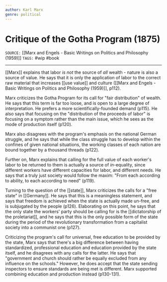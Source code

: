 ```yaml
---
author: Karl Marx 
genre: political
---
```

# Critique of the Gotha Program (1875)
`SOURCE:` [[Marx and Engels - Basic Writings on Politics and Philosophy (1959)]]
`TAGS:` #wip #book 

---
[[Marx]] explains that labor *is not* the source of *all* wealth - nature is also a source of value. He says that it is only the application of labor to the correct raw material that increases [[use value]] and culture ([[Marx and Engels - Basic Writings on Politics and Philosophy (1959)]], p112). 

Marx criticizes the Gotha Program for its call for "fair distribution" of wealth. He says that this term is far too loose, and is open to a large degree of interpretation. He prefers a more scientifically-founded demand (p115). He also says that focusing on the "distribution of the proceeds of labor" is focusing on a symptom rather than the main issue, which he sees as the mode of production itself (p120).

Marx also disagrees with the program's emphasis on the national German struggle, and he says that while the class struggle has to develop within the confines of given national situations, the working classes of each nation are bound together by a thousand threads (p122). 

Further on, Marx explains that calling for the full value of each worker's labor to be returned to them is actually a source of *in*-equality, since different workers have different capacities for labor, and different needs. He says that a truly just society would follow the maxim: "From each according to ability, to each according to need" (p119).

Turning to the question of the [[state]], Marx criticizes the calls for a "free state" in [[Germany]]. He says that this is a meaningless statement, and says that freedom is achieved when the state is actually made un-free, and is subjugated by the people (p126). Elaborating on this point, he says that the only state the workers' party should be calling for is the [[dictatorship of the proletariat]], and he says that this is the only possible form of the state during the period of the revolutionary transformation from a capitalist society into a communist one (p127). 

Criticizing the program's call for universal, free education to be provided by the state, Marx says that there's a big difference between having standardized, professional education and education provided by the state itself, and he disagrees with any calls for the latter. He says that "government and church should rather be equally excluded from any influence on the schools." However, he does accept that the state sending inspectors to ensure standards are being met is different. Marx supported combining education and production instead (p130-131).